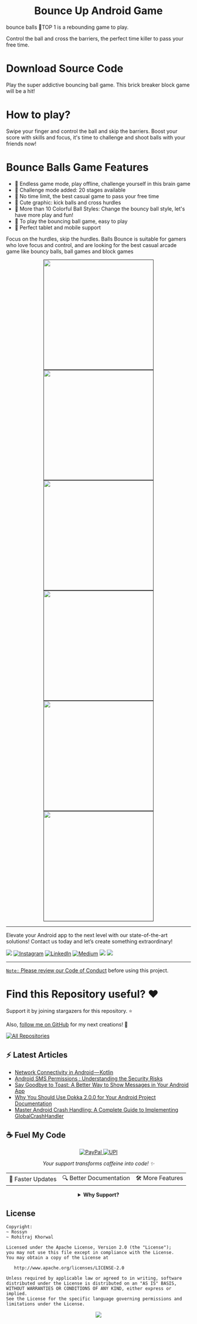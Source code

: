 <p align="center">
  <h1 align="center">Bounce Up Android Game</h1>
  
bounce balls
📣TOP 1 is a rebounding game to play.

Control the ball and cross the barriers, the perfect time killer to pass your free time.


# 

# Download Source Code
Play the super addictive bouncing ball game. This brick breaker block game will be a hit!

# How to play?
Swipe your finger and control the ball and skip the barriers. Boost your score with skills and focus, it's time to challenge and shoot balls with your friends now!

# Bounce Balls Game Features

- 🔹 Endless game mode, play offline, challenge yourself in this brain game
- 🎈 Challenge mode added: 20 stages available
- 🔹 No time limit, the best casual game to pass your free time
- 🎈 Cute graphic: kick balls and cross hurdles
- 🔹 More than 10 Colorful Ball Styles: Change the bouncy ball style, let's have more play and fun!
- 🎈 To play the bouncing ball game, easy to play
- 🎈 Perfect tablet and mobile support

Focus on the hurdles, skip the hurdles. Balls Bounce is suitable for gamers who love focus and control, and are looking for the best casual arcade game like bouncy balls, ball games and block games

<p align="center">
    <a href="">
      <img src="https://user-images.githubusercontent.com/97843190/188789276-771047b6-1aa6-4666-a36a-0fd533551139.png" width="300"/>
    </a>
    <a href="">
      <img src="https://user-images.githubusercontent.com/97843190/188789238-e305fe3a-73ae-42ab-8b0c-bbfec0a1cbcf.png" width="300"/>
    </a>
    <a href="">
      <img src="https://user-images.githubusercontent.com/97843190/188789250-a9b5f9c8-b215-4207-9f5e-9fc99630c078.png" width="300"/>
    </a>
       <a href="">
      <img src="https://user-images.githubusercontent.com/97843190/188789256-ed97e27f-f688-4a68-859e-fada05119d36.png" width="300"/>
    </a>
        <a href="">
      <img src="https://user-images.githubusercontent.com/97843190/188789263-81f341ce-3164-48e1-ba81-88907f462783.png" width="300"/>
    </a>
        <a href="">
      <img src="https://user-images.githubusercontent.com/97843190/188789268-f351a2cf-322b-49e7-b09b-3dd05d34af47.png" width="300"/>
    </a>
  </p>


---
  
Elevate your Android app to the next level with our state-of-the-art solutions! Contact us today and let’s create something extraordinary!

<div align="start">
  
<a href="mailto:banrossyn@gmail.com"><img src="https://img.shields.io/badge/Gmail-EA4335.svg?logo=Gmail&logoColor=white"></a>
[![Instagram](https://img.shields.io/badge/Instagram-%23E4405F.svg?logo=Instagram&logoColor=white)](https://instagram.com/rohitraj.khorwal) [![LinkedIn](https://img.shields.io/badge/LinkedIn-%230077B5.svg?logo=linkedin&logoColor=white)](https://www.linkedin.com/in/rohitrajkhorwal/) [![Medium](https://img.shields.io/badge/Medium-12100E?logo=medium&logoColor=white)](https://medium.com/@rohitrajkhorwal) 
<a href="https://t.me/banrossyn" target="_blank"><img src="https://img.shields.io/badge/Telegram-26A5E4.svg?logo=Telegram&logoColor=white"></a>
<a href="https://wa.me/+919694260426/" target="_blank"><img src="https://img.shields.io/badge/WhatsApp-25D366.svg?logo=WhatsApp&logoColor=white">
</div>


---

`Note:` Please review our [Code of Conduct](./CODE_OF_CONDUCT.md) before using this project.
# Find this Repository useful? ❤️

Support it by joining stargazers for this repository. ⭐

Also, [follow me on GitHub](https://github.com/AndroidWithRossyn/) for my next creations! 🤩

<p align="left">
<a href="https://github.com/AndroidWithRossyn?tab=repositories&sort=stargazers"><img alt="All Repositories" title="All Repositories" src="https://custom-icon-badges.demolab.com/badge/-Click%20Here%20For%20All%20My%20Repos-1F222E?style=for-the-badge&logoColor=white&logo=repo"/></a>
  
</p>


## :zap: Latest Articles

<!-- ARTICLES:START -->
- [Network Connectivity in Android — Kotlin](https://rohitrajkhorwal.medium.com/network-connectivity-in-android-kotlin-7bd3c3adee13?source=rss-40883ee5aa3e------2)
- [Android SMS Permissions : Understanding the Security Risks](https://rohitrajkhorwal.medium.com/android-sms-permissions-be33fe30ee41?source=rss-40883ee5aa3e------2)
- [Say Goodbye to Toast: A Better Way to Show Messages in Your Android App](https://rohitrajkhorwal.medium.com/say-goodbye-to-toast-a-better-way-to-show-messages-in-your-android-app-58622a6578a2?source=rss-40883ee5aa3e------2)
- [Why You Should Use Dokka 2.0.0 for Your Android Project Documentation](https://rohitrajkhorwal.medium.com/why-you-should-use-dokka-2-0-0-for-your-android-project-documentation-5d8f931a38dd?source=rss-40883ee5aa3e------2)
- [Master Android Crash Handling: A Complete Guide to Implementing GlobalCrashHandler](https://rohitrajkhorwal.medium.com/android-crash-handling-c6252b6cbd2b?source=rss-40883ee5aa3e------2)
<!-- ARTICLES:END -->




## ☕ Fuel My Code

<div align="center">
  <a href="https://www.paypal.com/paypalme/banrossyn">
    <img src="https://img.shields.io/badge/Support_My_Work-00457C?style=for-the-badge&logo=paypal&logoColor=white" alt="PayPal"/>
  </a>
   <a href="https://github.com/AndroidWithRossyn/AndroidWithRossyn/blob/main/donate/upi_scan.jpg?raw=true">
    <img src="https://img.shields.io/badge/Support_via_UPI-4CAF50?style=for-the-badge&logo=google-pay&logoColor=white" alt="UPI"/>
  </a>
  <p><i>Your support transforms caffeine into code! ✨</i></p>
  
  <table>
    <tr>
      <td>🚀 Faster Updates</td>
      <td>🔍 Better Documentation</td>
      <td>🛠️ More Features</td>
    </tr>
  </table>
  
  <details>
    <summary><b>Why Support?</b></summary>
    <p>Every contribution helps me dedicate more time to creating high-quality open source Code. Your support directly translates to better software for everyone!</p>
  </details>
</div>



## License

```
Copyright: 
~ Rossyn
~ Rohitraj Khorwal

Licensed under the Apache License, Version 2.0 (the "License");
you may not use this file except in compliance with the License.
You may obtain a copy of the License at

   http://www.apache.org/licenses/LICENSE-2.0

Unless required by applicable law or agreed to in writing, software
distributed under the License is distributed on an "AS IS" BASIS,
WITHOUT WARRANTIES OR CONDITIONS OF ANY KIND, either express or implied.
See the License for the specific language governing permissions and
limitations under the License.
```

<p align="center">
  <img src="https://capsule-render.vercel.app/api?type=waving&color=gradient&height=60&section=footer"/>
</p>

